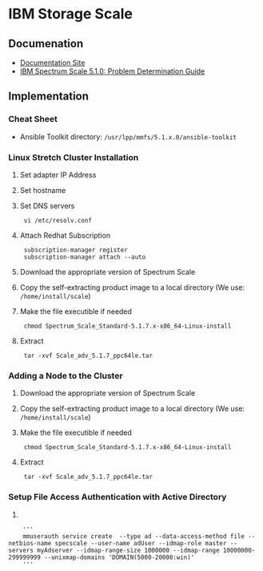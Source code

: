 # IBM Storage Scale
## Documenation

- [Documentation Site](https://www.ibm.com/docs/en/storage-scale/5.1.7)
- [IBM Spectrum Scale 5.1.0: Problem Determination Guide](https://www.ibm.com/docs/it/STXKQY_5.1.0/com.ibm.spectrum.scale.v5r10.doc/pdf/scale_pdg.pdf?view=kc)

## Implementation
### Cheat Sheet

- Ansible Toolkit directory: `/usr/lpp/mmfs/5.1.x.0/ansible-toolkit`


### Linux Stretch Cluster Installation

1. Set adapter IP Address  
1. Set hostname  
1. Set DNS servers  

        vi /etc/resolv.conf

1. Attach Redhat Subscription  

        subscription-manager register
        subscription-manager attach --auto



1. Download the appropriate version of Spectrum Scale   
1. Copy the self-extracting product image to a local directory (We use: `/home/install/scale`)   
1. Make the file executible if needed   

        chmod Spectrum_Scale_Standard-5.1.7.x-x86_64-Linux-install

1. Extract    

        tar -xvf Scale_adv_5.1.7_ppc64le.tar


### Adding a Node to the Cluster

1. Download the appropriate version of Spectrum Scale   
1. Copy the self-extracting product image to a local directory (We use: `/home/install/scale`)   
1. Make the file executible if needed   

        chmod Spectrum_Scale_Standard-5.1.7.x-x86_64-Linux-install

1. Extract    

        tar -xvf Scale_adv_5.1.7_ppc64le.tar


### Setup File Access Authentication with Active Directory
1. 

        '''
        mmuserauth service create  --type ad --data-access-method file --netbios-name specscale --user-name adUser --idmap-role master --servers myAdserver --idmap-range-size 1000000 --idmap-range 10000000-299999999 --unixmap-domains 'DOMAIN(5000-20000:win)'
        '''
